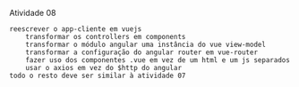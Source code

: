Atividade 08

    reescrever o app-cliente em vuejs
        transformar os controllers em components
        transformar o módulo angular uma instância do vue view-model
        transformar a configuração do angular router em vue-router
        fazer uso dos componentes .vue em vez de um html e um js separados
        usar o axios em vez do $http do angular
    todo o resto deve ser similar à atividade 07